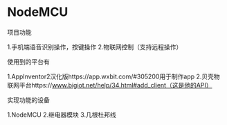 # NodeMCU

项目功能

1.手机端语音识别操作，按键操作
2.物联网控制（支持远程操作）

使用到的平台有

1.AppInventor2汉化版https://app.wxbit.com/#305200用于制作app
2.贝壳物联网平台https://www.bigiot.net/help/34.html#add_client（这是他的API）

实现功能的设备

1.NodeMCU
2.继电器模块
3.几根杜邦线

